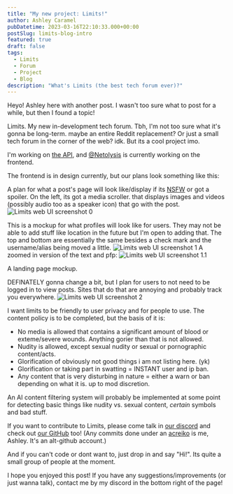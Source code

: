 ```yaml
---
title: "My new project: Limits!"
author: Ashley Caramel
pubDatetime: 2023-03-16T22:10:33.000+00:00
postSlug: limits-blog-intro
featured: true
draft: false
tags:
  - Limits
  - Forum
  - Project
  - Blog
description: "What's Limits (the best tech forum ever)?"
---
```

Heyo! Ashley here with another post.
I wasn't too sure what to post for a while, but then I found a topic!

Limits. My new in-development tech forum.
Tbh, I'm not too sure what it's gonna be long-term. maybe an entire Reddit replacement? Or just a small tech forum in the corner of the web? idk. But its a cool project imo.

I'm working on [the API](https://github.com/limit-org/limits-api), and [@Netolysis](https://github.com/netolysis) is currently working on the frontend.

The frontend is in design currently, but our plans look something like this:

A plan for what a post's page will look like/display if its [NSFW](https://en.wikipedia.org/wiki/Not_safe_for_work) or got a spoiler. On the left, its got a media scroller. that displays images and videos (possibly audio too as a speaker icon) that go with the post.
![Limits web UI screenshot 0](/blog-assets/limits-blog-intro/img-0.png)

This is a mockup for what profiles will look like for users. They may not be able to add stuff like location in the future but I'm open to adding that. The top and bottom are essentially the same besides a check mark and the username/alias being moved a little.
![Limits web UI screenshot 1](/blog-assets/limits-blog-intro/img-1.png)
A zoomed in version of the text and pfp:
![Limits web UI screenshot 1.1](/blog-assets/limits-blog-intro/img-1.1.png)

A landing page mockup.

DEFINATELY gonna change a bit, but I plan for users to not need to be logged in to view posts. Sites that do that are annoying and probably track you everywhere.
![Limits web UI screenshot 2](/blog-assets/limits-blog-intro/img-2.png)

I want limits to be friendly to user privacy and for people to use. The content policy is to be completed, but the basis of it is:
 - No media is allowed that contains a significant amount of blood or exteme/severe wounds. Anything gorier than that is not allowed.
 - Nudity is allowed, except sexual nudity or sexual or pornographic content/acts.
 - Glorification of obviously not good things i am not listing here. (yk)
 - Glorification or taking part in swatting = INSTANT user and ip ban.
 - Any content that is very disturbing in nature = either a warn or ban depending on what it is. up to mod discretion.

An AI content filtering system will probably be implemented at some point for detecting basic things like nudity vs. sexual content, _certain_ symbols and bad stuff.

If you want to contribute to Limits, please come talk in [our discord](https://discord.gg/sgYB9bcrA3) and check out [our GitHub](https://github.com/limit-org) too! 
(Any commits done under an [acreiko](https://github.com/acreiko) is me, Ashley. It's an alt-github account.)

And if you can't code or dont want to, just drop in and say "Hi!". Its quite a small group of people at the moment.

I hope you enjoyed this post! If you have any suggestions/improvements (or just wanna talk), contact me by my discord in the bottom right of the page!